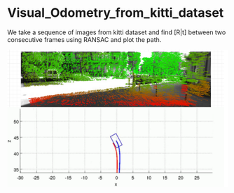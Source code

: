 # Visual_Odometry_from_kitti_dataset
We take a sequence of images from kitti dataset and find [R|t] between two consecutive frames using RANSAC and plot the path.


![Visual odometry using libviso](https://github.com/amarthyasasi/Visual_Odometry_from_kitti_dataset/blob/master/out.png)
